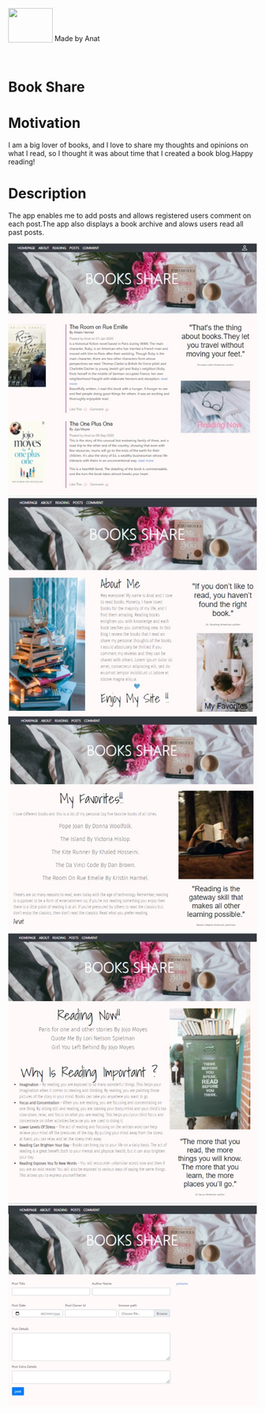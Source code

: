 <div id="container">
<div >
  <img  src="https://img.icons8.com/office/80/000000/api.png"/ height="70" width=90 style="display:inline;vertical-align: text-bottom;">
  <div style="display:inline;" >Made by Anat</div>
</div>

 </div> 


<br>
<br>

# Book Share


  
# Motivation
  
I am a big lover of books, and I love to share my thoughts and opinions on what I read, so I thought it was about time that I created a book blog.Happy reading!
  
# Description

The app enables me to add posts and allows registered users comment on each post.The app also displays a book archive and alows users read all past posts.
  
![Image](main.jpg)
![Image](about.jpg)
![Image](favorites.jpg)
![Image](reading.jpg)
![Image](post.jpg)

